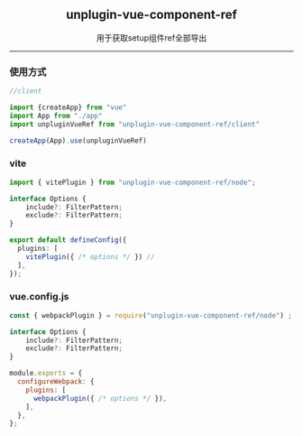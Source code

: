 <div align="center">
  <h2>unplugin-vue-component-ref</h2>
  <p>用于获取setup组件ref全部导出</p>
</div>

---

### 使用方式


``` ts
//client

import {createApp} from "vue"
import App from "./app"
import unpluginVueRef from "unplugin-vue-component-ref/client"

createApp(App).use(unpluginVueRef)

```

### vite

``` ts
import { vitePlugin } from "unplugin-vue-component-ref/node";

interface Options {
	include?: FilterPattern;
	exclude?: FilterPattern;
}

export default defineConfig({
  plugins: [
    vitePlugin({ /* options */ }) //
  ],
});

```


### vue.config.js

``` js
const { webpackPlugin } = require("unplugin-vue-component-ref/node") ;

interface Options {
	include?: FilterPattern;
	exclude?: FilterPattern;
}

module.exports = {
  configureWebpack: {
    plugins: [
      webpackPlugin({ /* options */ }),
    ],
  },
};

```